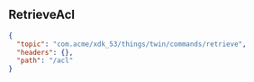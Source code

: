 ## RetrieveAcl

```json
{
  "topic": "com.acme/xdk_53/things/twin/commands/retrieve",
  "headers": {},
  "path": "/acl"
}
```
